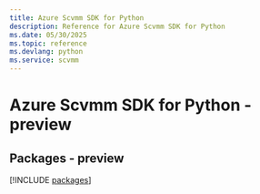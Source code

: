 ```yaml
---
title: Azure Scvmm SDK for Python
description: Reference for Azure Scvmm SDK for Python
ms.date: 05/30/2025
ms.topic: reference
ms.devlang: python
ms.service: scvmm
---
```

# Azure Scvmm SDK for Python - preview
## Packages - preview
[!INCLUDE [packages](scvmm-index.md)]